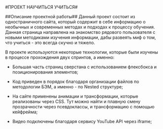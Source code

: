 #ПРОЕКТ НАУЧИТЬСЯ УЧИТЬСЯ#

##Описание проектной работы##
Данный проект состоит из одностраничного сайта, который содержит в себе информацию о необычных и современных методах и подходах к процессу обучения. Данная страница направлена на знакомство рядового пользователя с новыми методиками изучения информации, дабы развеять миф о том, что учиться - это всегда скучно и тяжело.

В проекте используются некоторые технологии, которые были изучены в процессе прохождения двух спринтов, а именно:

- Большая часть страниц сверстана с использованием флексбокса и позиционирования элементов;

- Код приведен в порядок благодаря организации файлов по методологии БЭМ, а именно - по Nested структуре;

- На сайте применены анимации и трансформации, которые реализованы через CSS. Тут можно найти и плавную смену прозрачности через псевдоклассы, и трансформацию с помощью кейфрейма;

- Видео подключены благодаря сервису YouTube API через iframe;
